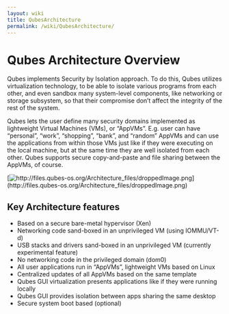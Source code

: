 ```yaml
---
layout: wiki
title: QubesArchitecture
permalink: /wiki/QubesArchitecture/
---
```


Qubes Architecture Overview
===========================

Qubes implements Security by Isolation approach. To do this, Qubes utilizes virtualization technology, to be able to isolate various programs from each other, and even sandbox many system-level components, like networking or storage subsystem, so that their compromise don’t affect the integrity of the rest of the system.

Qubes lets the user define many security domains implemented as lightweight Virtual Machines (VMs), or “AppVMs”. E.g. user can have “personal”, “work”, “shopping”, “bank”, and “random” AppVMs and can use the applications from within those VMs just like if they were executing on the local machine, but at the same time they are well isolated from each other. Qubes supports secure copy-and-paste and file sharing between the AppVMs, of course.

[![](http://files.qubes-os.org/Architecture_files/droppedImage.png "http://files.qubes-os.org/Architecture_files/droppedImage.png")](http://files.qubes-os.org/Architecture_files/droppedImage.png)

Key Architecture features
-------------------------

-   Based on a secure bare-metal hypervisor (Xen)
-   Networking code sand-boxed in an unprivileged VM (using IOMMU/VT-d)
-   USB stacks and drivers sand-boxed in an unprivileged VM (currently experimental feature)
-   No networking code in the privileged domain (dom0)
-   All user applications run in “AppVMs”, lightweight VMs based on Linux
-   Centralized updates of all AppVMs based on the same template
-   Qubes GUI virtualization presents applications like if they were running locally
-   Qubes GUI provides isolation between apps sharing the same desktop
-   Secure system boot based (optional)

